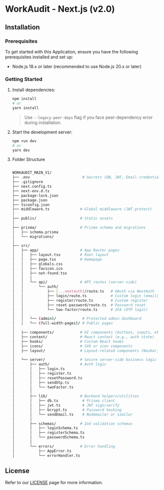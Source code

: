 # WorkAudit - Next.js (v2.0)

## Installation

### Prerequisites

To get started with this Application, ensure you have the following prerequisites installed and set up:

- Node.js 18.x or later (recommended to use Node.js 20.x or later)

### Getting Started

1. Install dependencies:

   ```bash
   npm install
   # or
   yarn install
   ```
   > Use `--legacy-peer-deps` flag if you face peer-dependency error during installation.

2. Start the development server:
   ```bash
   npm run dev
   # or
   yarn dev
   ```

3. Folder Structure
   ```bash
   
   WORKAUDIT_MAIN_V1/
   ├── .env                        # Secrets (DB, JWT, Email credentials)
   ├── .gitignore
   ├── next.config.ts
   ├── next-env.d.ts
   ├── package-lock.json
   ├── package.json
   ├── tsconfig.json
   ├── middleware.ts              # Global middleware (JWT protect)
   │
   ├── public/                    # Static assets
   │
   ├── prisma/                    # Prisma schema and migrations
   │   ├── schema.prisma
   │   └── migrations/
   │
   ├── src/
   │   ├── app/                   # App Router pages
   │   │   ├── layout.tsx         # Root layout
   │   │   ├── page.tsx           # Homepage
   │   │   ├── globals.css
   │   │   ├── favicon.ico
   │   │   ├── not-found.tsx
   │   │   │
   │   │   └── api/               # API routes (server-side)
   │   │       └── auth/
   │   │           ├── [...nextauth]/route.ts   # OAuth via NextAuth
   │   │           ├── login/route.ts           # Custom login (email/password)
   │   │           ├── register/route.ts        # Custom register
   │   │           ├── reset-password/route.ts  # Password reset
   │   │           └── two-factor/route.ts      # 2FA (OTP logic)
   │   │
   │   │   └── (admin)/            # Protected admin dashboard
   │   │   └── (full-width-pages)/ # Public pages
   │
   │   ├── components/            # UI components (buttons, inputs, etc.)
   │   ├── context/               # React context (e.g., auth state)
   │   ├── hooks/                 # Custom React hooks
   │   ├── icons/                 # SVG or icon components
   │   ├── layout/                # Layout-related components (Navbar, Sidebar)
   │
   │   └── server/                # Secure server-side business logic
   │       ├── auth/              # Auth logic
   │       │   ├── login.ts
   │       │   ├── register.ts
   │       │   ├── resetPassword.ts
   │       │   ├── sendOtp.ts
   │       │   └── twoFactor.ts
   │       │
   │       ├── lib/               # Backend helpers/utilities
   │       │   ├── db.ts           # Prisma client
   │       │   ├── jwt.ts          # JWT sign/verify
   │       │   ├── bcrypt.ts       # Password hashing
   │       │   └── sendEmail.ts    # Nodemailer or similar
   │       │
   │       ├── schemas/           # Zod validation schemas
   │       │   ├── loginSchema.ts
   │       │   ├── registerSchema.ts
   │       │   └── passwordSchema.ts
   │       │
   │       └── errors/            # Error handling
   │           ├── AppError.ts
   │           └── errorHandler.ts

   ```

## License

Refer to our [LICENSE](https://tailadmin.com/license) page for more information.
